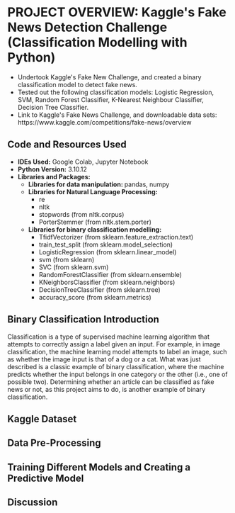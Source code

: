 # PROJECT OVERVIEW: Kaggle's Fake News Detection Challenge (Classification Modelling with Python)
  <ul>
    <li>Undertook Kaggle's Fake New Challenge, and created a binary classification model to detect fake news.</li>
    <li>Tested out the following classification models: Logistic Regression, SVM, Random Forest Classifier, K-Nearest Neighbour Classifier, Decision Tree Classifier.</li>
    <li>Link to Kaggle's Fake News Challenge, and downloadable data sets: https://www.kaggle.com/competitions/fake-news/overview </li>
  </ul>

## Code and Resources Used
  <ul>
    <li><b>IDEs Used:</b> Google Colab, Jupyter Notebook</li>
    <li><b>Python Version:</b> 3.10.12</li>
    <li><b>Libraries and Packages:</b>
    <ul>
      <li><b>Libraries for data manipulation: </b> pandas, numpy </li>
      <li><b>Libraries for Natural Language Processing: </b> 
        <ul>
          <li>re</li>
          <li>nltk</li>
          <li>stopwords (from nltk.corpus)</li>
          <li>PorterStemmer (from nltk.stem.porter)</li>
        </ul></li>
      <li><b>Libraries for binary classification modelling: </b> 
      <ul>
          <li>TfidfVectorizer (from sklearn.feature_extraction.text)</li>
          <li>train_test_split (from sklearn.model_selection)</li>
          <li>LogisticRegression (from sklearn.linear_model) </li>
          <li>svm (from sklearn)</li>
          <li>SVC (from sklearn.svm) </li>
          <li>RandomForestClassifier (from sklearn.ensemble)</li>
          <li>KNeighborsClassifier (from sklearn.neighbors)</li>
          <li>DecisionTreeClassifier (from sklearn.tree)</li>
          <li>accuracy_score (from sklearn.metrics)</li>
      </ul></li>
    </ul></li>
  </ul>

## Binary Classification Introduction
<p>Classification is a type of supervised machine learning algorithm that attempts to correctly assign a label given an input. For example, in image classification, the machine learning model attempts to 
label an image, such as whether the image input is that of a dog or a cat. What was just described is a classic example of binary classification, where the machine predicts whether the input belongs in one category or the other (i.e., one of possible two). Determining whether an article can be classified as fake news or not, as this project aims to do, is another example of binary classification.</p>

## Kaggle Dataset

## Data Pre-Processing

## Training Different Models and Creating a Predictive Model

## Discussion
